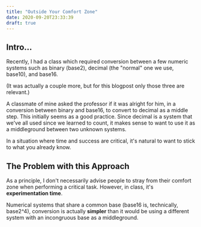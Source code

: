 ```yaml
---
title: "Outside Your Comfort Zone"
date: 2020-09-20T23:33:39
draft: true
---
```


## Intro...

Recently, I had a class which required conversion between a few numeric systems such as binary (base2), decimal (the "normal" one we use, base10), and base16.

(It was actually a couple more, but for this blogpost only those three are relevant.)

A classmate of mine asked the professor if it was alright for him, in a conversion between binary and base16, to convert to decimal as a middle step.
This initially seems as a good practice. Since decimal is a system that we've all used since we learned to count, it makes sense to want to use it as a middleground between two unknown systems.

In a situation where time and success are critical, it's natural to want to stick to what you already know.

## The Problem with this Approach

As a principle, I don't necessarily advise people to stray from their comfort zone when performing a critical task. However, in class, it's **experimentation time**.

Numerical systems that share a common base (base16 is, technically, base2^4),
conversion is actually **simpler** than it would be using a different system with an incongruous base as a middleground.
